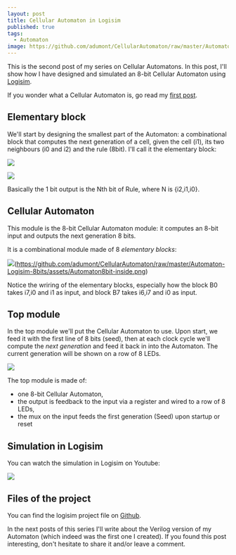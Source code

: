 ```yaml
---
layout: post
title: Cellular Automaton in Logisim
published: true
tags:
  - Automaton
image: https://github.com/adumont/CellularAutomaton/raw/master/Automaton-Logisim-8bits/assets/TopModule.png
---
```


This is the second post of my series on Cellular Automatons. In this post, I'll show how I have designed and simulated an 8-bit Cellular Automaton using [Logisim](https://github.com/sderrien/logisim-evolution).

If you wonder what a Cellular Automaton is, go read my [first post](http://maker.itnerd.space/what-is-a-cellular-automaton/).

## Elementary block

We'll start by designing the smallest part of the Automaton: a combinational block that computes the next generation of a cell, given the cell (i1), its two neighbours (i0 and i2) and the rule (8bit). I'll call it the elementary block:

![](https://github.com/adumont/CellularAutomaton/raw/master/Automaton-Logisim-8bits/assets/aBlock-out.png) 

![](https://github.com/adumont/CellularAutomaton/raw/master/Automaton-Logisim-8bits/assets/aBlock-in.png)

Basically the 1 bit output is the Nth bit of Rule, where N is {i2,i1,i0}.

## Cellular Automaton

This module is the 8-bit Cellular Automaton module: it computes an 8-bit input and outputs the next generation 8 bits.

It is a combinational module made of 8 *elementary blocks*:

![](https://github.com/adumont/CellularAutomaton/raw/master/Automaton-Logisim-8bits/assets/Automaton8bit-inside.png)(https://github.com/adumont/CellularAutomaton/raw/master/Automaton-Logisim-8bits/assets/Automaton8bit-inside.png)

Notice the wriring of the elementary blocks, especially how the block B0 takes i7,i0 and i1 as input, and block B7 takes i6,i7 and i0 as input.

## Top module

In the top module we'll put the Cellular Automaton to use. Upon start, we feed it with the first line of 8 bits (seed), then at each clock cycle we'll compute the *next generation* and feed it back in into the Automaton. The current generation will be shown on a row of 8 LEDs.

![](https://github.com/adumont/CellularAutomaton/raw/master/Automaton-Logisim-8bits/assets/TopModule.png)

The top module is made of:

- one 8-bit Cellular Automaton,
- the output is feedback to the input via a register and wired to a row of 8 LEDs,
- the mux on the input feeds the first generation (Seed) upon startup or reset

## Simulation in Logisim

You can watch the simulation in Logisim on Youtube:

[![](http://img.youtube.com/vi/8XUDAzpuUUQ/0.jpg)](http://www.youtube.com/watch?v=8XUDAzpuUUQ)

## Files of the project

You can find the logisim project file on [Github](https://github.com/adumont/CellularAutomaton/tree/master/Automaton-Logisim-8bits).

In the next posts of this series I'll write about the Verilog version of my Automaton (which indeed was the first one I created).
If you found this post interesting, don't hesitate to share it and/or leave a comment.